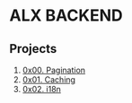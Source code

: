 # ALX BACKEND
## Projects

1. [0x00. Pagination](./0x00-pagination/)
2. [0x01. Caching](./0x01-caching/)
3. [0x02. i18n](./0x02-i18n/)
